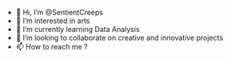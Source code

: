 - 👋 Hi, I’m @SentientCreeps
- 👀 I’m interested in arts
- 🌱 I’m currently learning Data Analysis
- 💞️ I’m looking to collaborate on creative and innovative projects
- 📫 How to reach me ?

<!---
SentientCreeps/SentientCreeps is a ✨ special ✨ repository because its `README.md` (this file) appears on your GitHub profile.
You can click the Preview link to take a look at your changes.
--->
